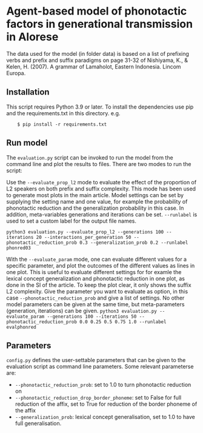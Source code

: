 # Agent-based model of phonotactic factors in generational transmission in Alorese

The data used for the model (in folder data) is based on a list of prefixing verbs and prefix and suffix paradigms on page 31-32 of Nishiyama, K., & Kelen, H. (2007). A grammar of Lamaholot, Eastern Indonesia. Lincom Europa.

## Installation

This script requires Python 3.9 or later. To install the dependencies use pip and the requirements.txt in this directory. e.g.

```
    $ pip install -r requirements.txt
```


## Run model
The ``evaluation.py`` script can be invoked to run the model from the command line and plot the results to files. There are two modes to run the script:

Use the ``--evaluate_prop_l2`` mode to evaluate the effect of the proportion of L2 speakers on both prefix and suffix complexity. This mode has been used to generate most plots in the main article. Model settings can be set by supplying the setting name and one value, for example the probability of phonotactic reduction and the generalization probability in this case. In addition, meta-variables generations and iterations can be set. ``--runlabel`` is used to set a custom label for the output file names.

```python3 evaluation.py --evaluate_prop_l2 --generations 100 --iterations 20 --interactions_per_generation 50 --phonotactic_reduction_prob 0.3 --generalization_prob 0.2 --runlabel phonred03```

With the ``--evaluate_param`` mode, one can evaluate different values for a specific parameter, and plot the outcomes of the different values as lines in one plot. This is useful to evaluate different settings for for examle the lexical concept generalization and phonotactic reduction in one plot, as done in the SI of the article. To keep the plot clear, it only shows the suffix L2 complexity. Give the parameter you want to evaluate as option, in this case ``--phonotactic_reduction_prob`` and give a list of settings. No other model parameters can be given at the same time, but meta-parameters (generation, iterations) can be given.
```python3 evaluation.py --evaluate_param --generations 100 --iterations 50 --phonotactic_reduction_prob 0.0 0.25 0.5 0.75 1.0 --runlabel evalphonred```

## Parameters
``config.py`` defines the user-settable parameters that can be given to the evaluation script as command line parameters. Some relevant parameterse are:
 - ``--phonotactic_reduction_prob``: set to 1.0 to turn phonotactic reduction on
 - ``--phonotactic_reduction_drop_border_phoneme``: set to False for full reduction of the affix, set to True for reduction of the border phoneme of the affix
 - ``--generalization_prob``: lexical concept generalisation, set to 1.0 to have full generalisation.
